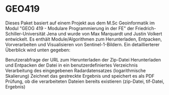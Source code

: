 # GEO419

Dieses Paket basiert auf einem Projekt aus dem M.Sc Geoinformatik im Modul "GEOG 419 - Modulare Programmierung in der FE" der Friedrich-Schiller-Universität Jena und wurde von Max Marquardt und Justin Volkert entwickelt. 
Es enthält Module/Algorithmen zum Herunterladen, Entpacken, Vorverarbeiten und Visualisieren von Sentinel-1-Bildern. Ein detaillierterer Überblick wird unten gegeben:

Benutzerabfrage der URL zum Herunterladen der Zip-Datei
Herunterladen und Entpacken der Datei in ein benutzerdefiniertes Verzeichnis
Verarbeitung des eingegebenen Radardatensatzes (logarithmische Skalierung)
Zeichnet das gestreckte Ergebnis und speichert es als PDF
Prüfung, ob die verarbeiteten Dateien bereits existieren (zip-Datei, tif-Datei, Ergebnis)
